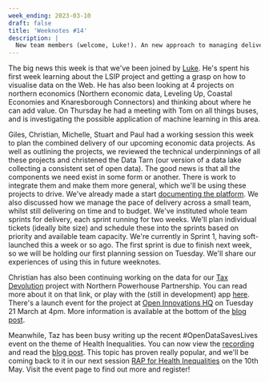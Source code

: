 ```yaml
---
week_ending: 2023-03-10
draft: false
title: 'Weeknotes #14'
description: |
  New team members (welcome, Luke!). An new approach to managing delivery pace. The emergence of the Data Tarn and the Open Innovations platform. Also, check out the recent #OpenDataSavesLives event on Health Inequalities, now available to view online.
---
```


The big news this week is that we've been joined by
[Luke](https://open-innovations.org/about/team/#lstrange). He's spent his first
week learning about the LSIP project and getting a grasp on how to visualise
data on the Web. He has also been looking at 4 projects on northern economics
(Northern economic data, Leveling Up, Coastal Economies and Knaresborough
Connectors) and thinking about where he can add value. On Thursday he had a
meeting with Tom on all things buses, and is investigating the possible
application of machine learning in this area.

Giles, Christian, Michelle, Stuart and Paul had a working session this week to
plan the combined delivery of our upcoming economic data projects. As well as
outlining the projects, we reviewed the technical underpinnings of all these
projects and christened the Data Tarn (our version of a data lake collecting a
consistent set of open data). The good news is that all the components we need
exist in some form or another. There is work to integrate them and make them
more general, which we'll be using these projects to drive. We've already made a
start [documenting the platform](https://open-innovations.github.io/platform).
We also discussed how we manage the pace of delivery across a small team, whilst
still delivering on time and to budget. We've instituted whole team sprints for
delivery, each sprint running for two weeks. We'll plan individual tickets
(ideally bite size) and schedule these into the sprints based on priority and
available team capacity. We're currently in Sprint 1, having soft-launched this
a week or so ago. The first sprint is due to finish next week, so we will be
holding our first planning session on Tuesday. We'll share our experiences of
using this in future weeknotes.

Christian has also been continuing working on the data for our [Tax Devolution](https://open-innovations.org/blog/2023-03-13-tax-devolution) project with Northern Powerhouse Partnership. You can read more about it on that link, or play with the (still in development) app [here](https://economic-analytics.shinyapps.io/Tax-Devolution). There's a launch event for the project at [Open Innovations HQ](https://open-innovations.org/location) on Tuesday 21 March at 4pm. More information is available at the bottom of the [blog post](https://open-innovations.org/blog/2023-03-13-tax-devolution).

Meanwhile, Taz has been busy writing up the recent #OpenDataSavesLives event on the theme
of Health Inequalities. You can now view the [recording](https://opendatasaveslives.org/events/session-37-health-inequalities)
and read the [blog post](https://www.eventbrite.co.uk/e/opendatasaveslives-meeting-tickets-566573234797).
This topic has proven really popular, and we'll be coming back to it in our next
session [RAP for Health Inequalities](https://opendatasaveslives.org/events/session-38-rap-for-health-inequalities)
on the 10th May. Visit the event page to find out more and register!

